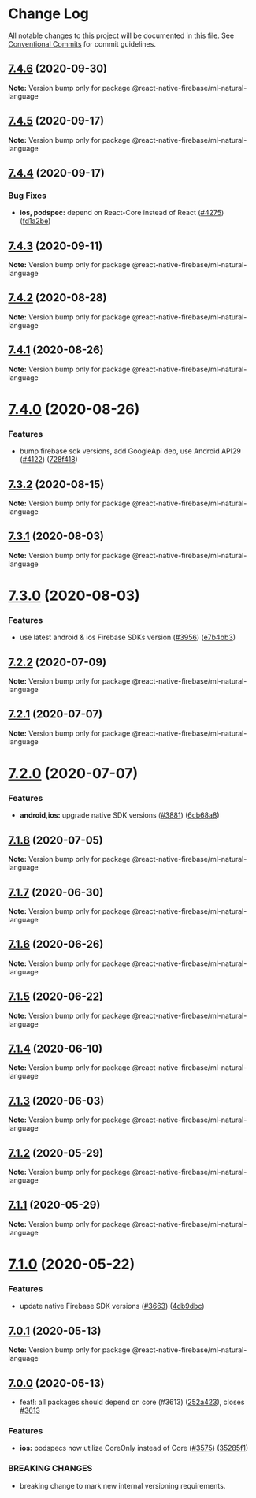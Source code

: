 # Change Log

All notable changes to this project will be documented in this file.
See [Conventional Commits](https://conventionalcommits.org) for commit guidelines.

## [7.4.6](https://github.com/invertase/react-native-firebase/compare/@react-native-firebase/ml-natural-language@7.4.5...@react-native-firebase/ml-natural-language@7.4.6) (2020-09-30)

**Note:** Version bump only for package @react-native-firebase/ml-natural-language

## [7.4.5](https://github.com/invertase/react-native-firebase/compare/@react-native-firebase/ml-natural-language@7.4.4...@react-native-firebase/ml-natural-language@7.4.5) (2020-09-17)

**Note:** Version bump only for package @react-native-firebase/ml-natural-language

## [7.4.4](https://github.com/invertase/react-native-firebase/compare/@react-native-firebase/ml-natural-language@7.4.3...@react-native-firebase/ml-natural-language@7.4.4) (2020-09-17)

### Bug Fixes

- **ios, podspec:** depend on React-Core instead of React ([#4275](https://github.com/invertase/react-native-firebase/issues/4275)) ([fd1a2be](https://github.com/invertase/react-native-firebase/commit/fd1a2be6b6ab1dec89e5dce1fc237435c3e1d510))

## [7.4.3](https://github.com/invertase/react-native-firebase/compare/@react-native-firebase/ml-natural-language@7.4.2...@react-native-firebase/ml-natural-language@7.4.3) (2020-09-11)

**Note:** Version bump only for package @react-native-firebase/ml-natural-language

## [7.4.2](https://github.com/invertase/react-native-firebase/compare/@react-native-firebase/ml-natural-language@7.4.1...@react-native-firebase/ml-natural-language@7.4.2) (2020-08-28)

**Note:** Version bump only for package @react-native-firebase/ml-natural-language

## [7.4.1](https://github.com/invertase/react-native-firebase/compare/@react-native-firebase/ml-natural-language@7.4.0...@react-native-firebase/ml-natural-language@7.4.1) (2020-08-26)

**Note:** Version bump only for package @react-native-firebase/ml-natural-language

# [7.4.0](https://github.com/invertase/react-native-firebase/compare/@react-native-firebase/ml-natural-language@7.3.2...@react-native-firebase/ml-natural-language@7.4.0) (2020-08-26)

### Features

- bump firebase sdk versions, add GoogleApi dep, use Android API29 ([#4122](https://github.com/invertase/react-native-firebase/issues/4122)) ([728f418](https://github.com/invertase/react-native-firebase/commit/728f41863832d21230c6eb1f55385284fef03c09))

## [7.3.2](https://github.com/invertase/react-native-firebase/compare/@react-native-firebase/ml-natural-language@7.3.1...@react-native-firebase/ml-natural-language@7.3.2) (2020-08-15)

**Note:** Version bump only for package @react-native-firebase/ml-natural-language

## [7.3.1](https://github.com/invertase/react-native-firebase/compare/@react-native-firebase/ml-natural-language@7.3.0...@react-native-firebase/ml-natural-language@7.3.1) (2020-08-03)

**Note:** Version bump only for package @react-native-firebase/ml-natural-language

# [7.3.0](https://github.com/invertase/react-native-firebase/compare/@react-native-firebase/ml-natural-language@7.2.2...@react-native-firebase/ml-natural-language@7.3.0) (2020-08-03)

### Features

- use latest android & ios Firebase SDKs version ([#3956](https://github.com/invertase/react-native-firebase/issues/3956)) ([e7b4bb3](https://github.com/invertase/react-native-firebase/commit/e7b4bb31b05985c044b1f01625a43e364bb653ef))

## [7.2.2](https://github.com/invertase/react-native-firebase/compare/@react-native-firebase/ml-natural-language@7.2.1...@react-native-firebase/ml-natural-language@7.2.2) (2020-07-09)

**Note:** Version bump only for package @react-native-firebase/ml-natural-language

## [7.2.1](https://github.com/invertase/react-native-firebase/compare/@react-native-firebase/ml-natural-language@7.2.0...@react-native-firebase/ml-natural-language@7.2.1) (2020-07-07)

**Note:** Version bump only for package @react-native-firebase/ml-natural-language

# [7.2.0](https://github.com/invertase/react-native-firebase/compare/@react-native-firebase/ml-natural-language@7.1.8...@react-native-firebase/ml-natural-language@7.2.0) (2020-07-07)

### Features

- **android,ios:** upgrade native SDK versions ([#3881](https://github.com/invertase/react-native-firebase/issues/3881)) ([6cb68a8](https://github.com/invertase/react-native-firebase/commit/6cb68a8ea808392fac3a28bdb1a76049c7b52e86))

## [7.1.8](https://github.com/invertase/react-native-firebase/compare/@react-native-firebase/ml-natural-language@7.1.7...@react-native-firebase/ml-natural-language@7.1.8) (2020-07-05)

**Note:** Version bump only for package @react-native-firebase/ml-natural-language

## [7.1.7](https://github.com/invertase/react-native-firebase/compare/@react-native-firebase/ml-natural-language@7.1.6...@react-native-firebase/ml-natural-language@7.1.7) (2020-06-30)

**Note:** Version bump only for package @react-native-firebase/ml-natural-language

## [7.1.6](https://github.com/invertase/react-native-firebase/compare/@react-native-firebase/ml-natural-language@7.1.5...@react-native-firebase/ml-natural-language@7.1.6) (2020-06-26)

**Note:** Version bump only for package @react-native-firebase/ml-natural-language

## [7.1.5](https://github.com/invertase/react-native-firebase/compare/@react-native-firebase/ml-natural-language@7.1.4...@react-native-firebase/ml-natural-language@7.1.5) (2020-06-22)

**Note:** Version bump only for package @react-native-firebase/ml-natural-language

## [7.1.4](https://github.com/invertase/react-native-firebase/compare/@react-native-firebase/ml-natural-language@7.1.3...@react-native-firebase/ml-natural-language@7.1.4) (2020-06-10)

**Note:** Version bump only for package @react-native-firebase/ml-natural-language

## [7.1.3](https://github.com/invertase/react-native-firebase/compare/@react-native-firebase/ml-natural-language@7.1.2...@react-native-firebase/ml-natural-language@7.1.3) (2020-06-03)

**Note:** Version bump only for package @react-native-firebase/ml-natural-language

## [7.1.2](https://github.com/invertase/react-native-firebase/compare/@react-native-firebase/ml-natural-language@7.1.1...@react-native-firebase/ml-natural-language@7.1.2) (2020-05-29)

**Note:** Version bump only for package @react-native-firebase/ml-natural-language

## [7.1.1](https://github.com/invertase/react-native-firebase/compare/@react-native-firebase/ml-natural-language@7.1.0...@react-native-firebase/ml-natural-language@7.1.1) (2020-05-29)

**Note:** Version bump only for package @react-native-firebase/ml-natural-language

# [7.1.0](https://github.com/invertase/react-native-firebase/compare/@react-native-firebase/ml-natural-language@7.0.1...@react-native-firebase/ml-natural-language@7.1.0) (2020-05-22)

### Features

- update native Firebase SDK versions ([#3663](https://github.com/invertase/react-native-firebase/issues/3663)) ([4db9dbc](https://github.com/invertase/react-native-firebase/commit/4db9dbc3ec20bf96de0efad15000f00b41e4a799))

## [7.0.1](https://github.com/invertase/react-native-firebase/compare/@react-native-firebase/ml-natural-language@7.0.0...@react-native-firebase/ml-natural-language@7.0.1) (2020-05-13)

**Note:** Version bump only for package @react-native-firebase/ml-natural-language

## [7.0.0](https://github.com/invertase/react-native-firebase/compare/@react-native-firebase/ml-natural-language@7.0.0...@react-native-firebase/ml-natural-language@7.0.0) (2020-05-13)

- feat!: all packages should depend on core (#3613) ([252a423](https://github.com/invertase/react-native-firebase/commit/252a4239e98a0f2a55c4afcd2d82e4d5f97e65e9)), closes [#3613](https://github.com/invertase/react-native-firebase/issues/3613)

### Features

- **ios:** podspecs now utilize CoreOnly instead of Core ([#3575](https://github.com/invertase/react-native-firebase/issues/3575)) ([35285f1](https://github.com/invertase/react-native-firebase/commit/35285f1655b16d05e6630fc556f95cccfb707ee4))

### BREAKING CHANGES

- breaking change to mark new internal versioning requirements.
